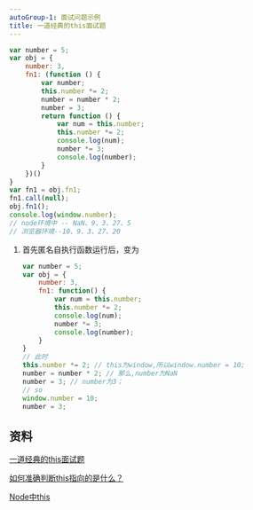 ```yaml
---
autoGroup-1: 面试问题示例
title: 一道经典的this面试题
---
```

```js
var number = 5;
var obj = {
    number: 3,
    fn1: (function () {
        var number;
        this.number *= 2;
        number = number * 2;
        number = 3;
        return function () {
            var num = this.number;
            this.number *= 2;
            console.log(num);
            number *= 3;
            console.log(number);
        }
    })()
}
var fn1 = obj.fn1;
fn1.call(null);
obj.fn1();
console.log(window.number);
// node环境中 -- NaN、9、3、27、5
// 浏览器环境--10、9、3、27、20
```
1. 首先匿名自执行函数运行后，变为

    ```js
    var number = 5;
    var obj = {
        number: 3,
        fn1: function() {
            var num = this.number;
            this.number *= 2;
            console.log(num);
            number *= 3;
            console.log(number);
        }
    }
    // 此时
    this.number *= 2; // this为window,所以window.number = 10;
    number = number * 2; // 那么,number为NaN
    number = 3; // number为3；
    // so
    window.number = 10;
    number = 3;
    ```
    

## 资料
[一道经典的this面试题](https://www.jianshu.com/p/bd6e9c692fbc)

[如何准确判断this指向的是什么？](https://zhuanlan.zhihu.com/p/355523685)

[Node中this](/front-end/JavaScript/base0-a-this-node.html)